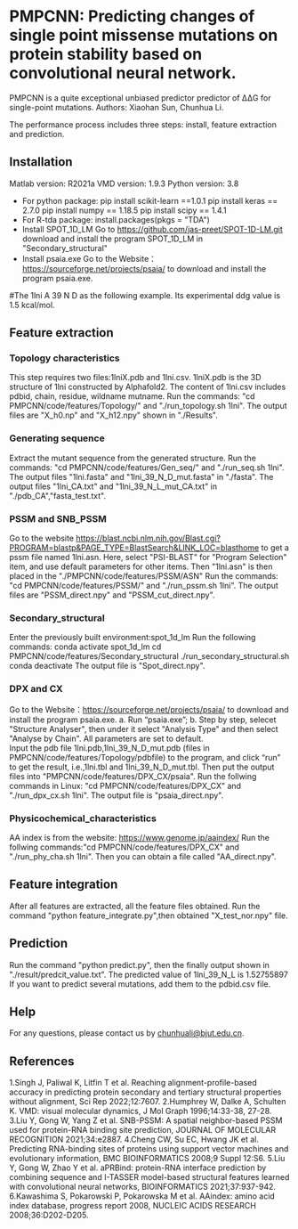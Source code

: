 # PMPCNN: Predicting changes of single point missense mutations on protein stability based on convolutional neural network.
PMPCNN is a quite exceptional unbiased predictor predictor   of ΔΔG for single-point mutations.
Authors: Xiaohan Sun, Chunhua Li. 


The performance process includes three steps: install, feature extraction and prediction.
## Installation
  Matlab version: R2021a 
  VMD version: 1.9.3
  Python version: 3.8
* For python package:
  pip install scikit-learn ==1.0.1
  pip install keras == 2.7.0
  pip install numpy == 1.18.5
  pip install scipy == 1.4.1
* For R-tda package:
  install.packages(pkgs = "TDA")
* Install SPOT_1D_LM
Go to  https://github.com/jas-preet/SPOT-1D-LM.git download and install the program SPOT_1D_LM in "Secondary_structural"
* Install psaia.exe 
Go to the Website：https://sourceforge.net/projects/psaia/ to download and install the program psaia.exe.

#The 1lni A 39 N D as the following example. Its experimental ddg value is 1.5 kcal/mol.
## Feature extraction

### Topology characteristics
This step requires two files:1lniX.pdb and 1lni.csv.
1lniX.pdb is the 3D structure of 1lni constructed by Alphafold2.
The content of 1lni.csv includes pdbid, chain, residue, wildname mutname. 
Run the commands: "cd PMPCNN/code/features/Topology/" and "./run_topology.sh 1lni".
The output files are "X_h0.np" and "X_h12.npy" shown in "./Results".
  
### Generating sequence
Extract the mutant sequence from the generated structure.
Run the commands: "cd PMPCNN/code/features/Gen_seq/" and "./run_seq.sh 1lni".
The output files "1lni.fasta" and "1lni_39_N_D_mut.fasta" in "./fasta".
The output files "1lni_CA.txt" and "1lni_39_N_L_mut_CA.txt" in "./pdb_CA","fasta_test.txt".

### PSSM and SNB_PSSM
Go to the website https://blast.ncbi.nlm.nih.gov/Blast.cgi?PROGRAM=blastp&PAGE_TYPE=BlastSearch&LINK_LOC=blasthome to get a pssm file named 1lni.asn.
Here, select "PSI-BLAST" for "Program Selection" item, and use default parameters for other items.
Then "1lni.asn" is then placed in the "./PMPCNN/code/features/PSSM/ASN"
Run the commands: "cd PMPCNN/code/features/PSSM/" and "./run_pssm.sh 1lni". 
The output files are "PSSM_direct.npy" and "PSSM_cut_direct.npy".
  
### Secondary_structural
Enter the previously built environment:spot_1d_lm
Run the following commands:
  conda activate spot_1d_lm
  cd PMPCNN/code/features/Secondary_structural
  ./run_secondary_structural.sh
  conda deactivate
The output file is "Spot_direct.npy".

### DPX and CX
Go to the Website：https://sourceforge.net/projects/psaia/ to download and install the program psaia.exe.
a. Run “psaia.exe”;
b. Step by step, selecet "Structure Analyser", then under it select "Analysis Type" and then select "Analyse by Chain". All parameters are set to default.  
Input the pdb file 1lni.pdb,1lni_39_N_D_mut.pdb (files in PMPCNN/code/features/Topology/pdbfile) to the program, and click “run” to get the result, i.e.,1lni.tbl and 1lni_39_N_D_mut.tbl.
Then put the output files into "PMPCNN/code/features/DPX_CX/psaia".
Run the follwing commands in Linux: "cd PMPCNN/code/features/DPX_CX" and "./run_dpx_cx.sh 1lni".
The output file is "psaia_direct.npy".

### Physicochemical_characteristics
AA index is from the website: https://www.genome.jp/aaindex/ 
Run the follwing commands:"cd PMPCNN/code/features/DPX_CX" and "./run_phy_cha.sh 1lni".
Then you can obtain a file called "AA_direct.npy".

## Feature integration
After all features are extracted, all the feature files obtained. 
Run the command "python feature_integrate.py",then obtained "X_test_nor.npy" file.

## Prediction
Run the command "python predict.py", then the finally output shown in  "./result/predcit_value.txt".
The predicted value of 1lni_39_N_L is 1.52755897
If you want to predict several mutations, add them to the pdbid.csv file.
## Help
For any questions, please contact us by chunhuali@bjut.edu.cn.





## References
1.Singh J, Paliwal K, Litfin T et al. Reaching alignment-profile-based accuracy in predicting protein secondary and tertiary structural properties without alignment, Sci Rep 2022;12:7607.
2.Humphrey W, Dalke A, Schulten K. VMD: visual molecular dynamics, J Mol Graph 1996;14:33-38, 27-28.
3.Liu Y, Gong W, Yang Z et al. SNB-PSSM: A spatial neighbor-based PSSM used for protein-RNA binding site prediction, JOURNAL OF MOLECULAR RECOGNITION 2021;34:e2887.
4.Cheng CW, Su EC, Hwang JK et al. Predicting RNA-binding sites of proteins using support vector machines and evolutionary information, BMC BIOINFORMATICS 2008;9 Suppl 12:S6.
5.Liu Y, Gong W, Zhao Y et al. aPRBind: protein-RNA interface prediction by combining sequence and I-TASSER model-based structural features learned with convolutional neural networks, BIOINFORMATICS 2021;37:937-942.
6.Kawashima S, Pokarowski P, Pokarowska M et al. AAindex: amino acid index database, progress report 2008, NUCLEIC ACIDS RESEARCH 2008;36:D202-D205.

